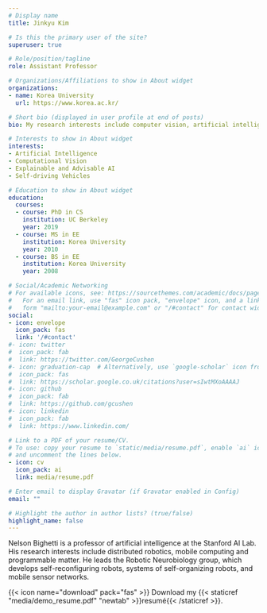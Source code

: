 ```yaml
---
# Display name
title: Jinkyu Kim

# Is this the primary user of the site?
superuser: true

# Role/position/tagline
role: Assistant Professor

# Organizations/Affiliations to show in About widget
organizations:
- name: Korea University
  url: https://www.korea.ac.kr/

# Short bio (displayed in user profile at end of posts)
bio: My research interests include computer vision, artificial intelligence, and their application to self-driving vehicles.

# Interests to show in About widget
interests:
- Artificial Intelligence
- Computational Vision
- Explainable and Advisable AI
- Self-driving Vehicles

# Education to show in About widget
education:
  courses:
  - course: PhD in CS
    institution: UC Berkeley
    year: 2019
  - course: MS in EE
    institution: Korea University
    year: 2010
  - course: BS in EE
    institution: Korea University
    year: 2008

# Social/Academic Networking
# For available icons, see: https://sourcethemes.com/academic/docs/page-builder/#icons
#   For an email link, use "fas" icon pack, "envelope" icon, and a link in the
#   form "mailto:your-email@example.com" or "/#contact" for contact widget.
social:
- icon: envelope
  icon_pack: fas
  link: '/#contact'
#- icon: twitter
#  icon_pack: fab
#  link: https://twitter.com/GeorgeCushen
#- icon: graduation-cap  # Alternatively, use `google-scholar` icon from `ai` icon pack
#  icon_pack: fas
#  link: https://scholar.google.co.uk/citations?user=sIwtMXoAAAAJ
#- icon: github
#  icon_pack: fab
#  link: https://github.com/gcushen
#- icon: linkedin
#  icon_pack: fab
#  link: https://www.linkedin.com/

# Link to a PDF of your resume/CV.
# To use: copy your resume to `static/media/resume.pdf`, enable `ai` icons in `params.toml`, 
# and uncomment the lines below.
- icon: cv
  icon_pack: ai
  link: media/resume.pdf

# Enter email to display Gravatar (if Gravatar enabled in Config)
email: ""

# Highlight the author in author lists? (true/false)
highlight_name: false
---
```


Nelson Bighetti is a professor of artificial intelligence at the Stanford AI Lab. His research interests include distributed robotics, mobile computing and programmable matter. He leads the Robotic Neurobiology group, which develops self-reconfiguring robots, systems of self-organizing robots, and mobile sensor networks.

{{< icon name="download" pack="fas" >}} Download my {{< staticref "media/demo_resume.pdf" "newtab" >}}resumé{{< /staticref >}}.
